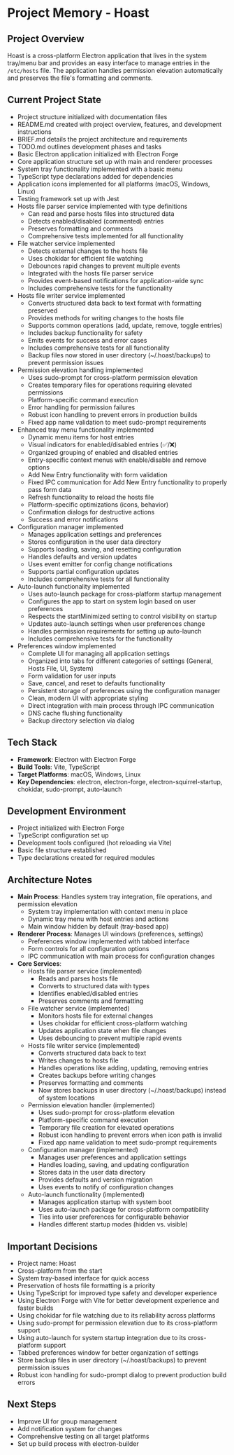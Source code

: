 # Project Memory - Hoast

## Project Overview
Hoast is a cross-platform Electron application that lives in the system tray/menu bar and provides an easy interface to manage entries in the `/etc/hosts` file. The application handles permission elevation automatically and preserves the file's formatting and comments.

## Current Project State
- Project structure initialized with documentation files
- README.md created with project overview, features, and development instructions
- BRIEF.md details the project architecture and requirements
- TODO.md outlines development phases and tasks
- Basic Electron application initialized with Electron Forge
- Core application structure set up with main and renderer processes
- System tray functionality implemented with a basic menu
- TypeScript type declarations added for dependencies
- Application icons implemented for all platforms (macOS, Windows, Linux)
- Testing framework set up with Jest
- Hosts file parser service implemented with type definitions
  - Can read and parse hosts files into structured data
  - Detects enabled/disabled (commented) entries
  - Preserves formatting and comments
  - Comprehensive tests implemented for all functionality
- File watcher service implemented
  - Detects external changes to the hosts file
  - Uses chokidar for efficient file watching
  - Debounces rapid changes to prevent multiple events
  - Integrated with the hosts file parser service
  - Provides event-based notifications for application-wide sync
  - Includes comprehensive tests for the functionality
- Hosts file writer service implemented
  - Converts structured data back to text format with formatting preserved
  - Provides methods for writing changes to the hosts file
  - Supports common operations (add, update, remove, toggle entries)
  - Includes backup functionality for safety
  - Emits events for success and error cases
  - Includes comprehensive tests for all functionality
  - Backup files now stored in user directory (~/.hoast/backups) to prevent permission issues
- Permission elevation handling implemented
  - Uses sudo-prompt for cross-platform permission elevation
  - Creates temporary files for operations requiring elevated permissions
  - Platform-specific command execution
  - Error handling for permission failures
  - Robust icon handling to prevent errors in production builds
  - Fixed app name validation to meet sudo-prompt requirements
- Enhanced tray menu functionality implemented
  - Dynamic menu items for host entries
  - Visual indicators for enabled/disabled entries (✅/❌)
  - Organized grouping of enabled and disabled entries
  - Entry-specific context menus with enable/disable and remove options
  - Add New Entry functionality with form validation
  - Fixed IPC communication for Add New Entry functionality to properly pass form data
  - Refresh functionality to reload the hosts file
  - Platform-specific optimizations (icons, behavior)
  - Confirmation dialogs for destructive actions
  - Success and error notifications
- Configuration manager implemented
  - Manages application settings and preferences
  - Stores configuration in the user data directory
  - Supports loading, saving, and resetting configuration
  - Handles defaults and version updates
  - Uses event emitter for config change notifications
  - Supports partial configuration updates
  - Includes comprehensive tests for all functionality
- Auto-launch functionality implemented
  - Uses auto-launch package for cross-platform startup management
  - Configures the app to start on system login based on user preferences
  - Respects the startMinimized setting to control visibility on startup
  - Updates auto-launch settings when user preferences change
  - Handles permission requirements for setting up auto-launch
  - Includes comprehensive tests for the functionality
- Preferences window implemented
  - Complete UI for managing all application settings
  - Organized into tabs for different categories of settings (General, Hosts File, UI, System)
  - Form validation for user inputs
  - Save, cancel, and reset to defaults functionality 
  - Persistent storage of preferences using the configuration manager
  - Clean, modern UI with appropriate styling
  - Direct integration with main process through IPC communication
  - DNS cache flushing functionality
  - Backup directory selection via dialog

## Tech Stack
- **Framework**: Electron with Electron Forge
- **Build Tools**: Vite, TypeScript
- **Target Platforms**: macOS, Windows, Linux
- **Key Dependencies**: electron, electron-forge, electron-squirrel-startup, chokidar, sudo-prompt, auto-launch

## Development Environment
- Project initialized with Electron Forge
- TypeScript configuration set up
- Development tools configured (hot reloading via Vite)
- Basic file structure established
- Type declarations created for required modules

## Architecture Notes
- **Main Process**: Handles system tray integration, file operations, and permission elevation
  - System tray implementation with context menu in place
  - Dynamic tray menu with host entries and actions
  - Main window hidden by default (tray-based app)
- **Renderer Process**: Manages UI windows (preferences, settings)
  - Preferences window implemented with tabbed interface
  - Form controls for all configuration options
  - IPC communication with main process for configuration changes
- **Core Services**:
  - Hosts file parser service (implemented)
    - Reads and parses hosts file
    - Converts to structured data with types
    - Identifies enabled/disabled entries
    - Preserves comments and formatting
  - File watcher service (implemented)
    - Monitors hosts file for external changes
    - Uses chokidar for efficient cross-platform watching
    - Updates application state when file changes
    - Uses debouncing to prevent multiple rapid events
  - Hosts file writer service (implemented)
    - Converts structured data back to text
    - Writes changes to hosts file
    - Handles operations like adding, updating, removing entries
    - Creates backups before writing changes
    - Preserves formatting and comments
    - Now stores backups in user directory (~/.hoast/backups) instead of system locations
  - Permission elevation handler (implemented)
    - Uses sudo-prompt for cross-platform elevation
    - Platform-specific command execution
    - Temporary file creation for elevated operations
    - Robust icon handling to prevent errors when icon path is invalid
    - Fixed app name validation to meet sudo-prompt requirements
  - Configuration manager (implemented)
    - Manages user preferences and application settings
    - Handles loading, saving, and updating configuration
    - Stores data in the user data directory
    - Provides defaults and version migration
    - Uses events to notify of configuration changes
  - Auto-launch functionality (implemented)
    - Manages application startup with system boot
    - Uses auto-launch package for cross-platform compatibility
    - Ties into user preferences for configurable behavior
    - Handles different startup modes (hidden vs. visible)

## Important Decisions
- Project name: Hoast
- Cross-platform from the start
- System tray-based interface for quick access
- Preservation of hosts file formatting is a priority
- Using TypeScript for improved type safety and developer experience
- Using Electron Forge with Vite for better development experience and faster builds
- Using chokidar for file watching due to its reliability across platforms
- Using sudo-prompt for permission elevation due to its cross-platform support
- Using auto-launch for system startup integration due to its cross-platform support
- Tabbed preferences window for better organization of settings
- Store backup files in user directory (~/.hoast/backups) to prevent permission issues
- Robust icon handling for sudo-prompt dialog to prevent production build errors

## Next Steps
- Improve UI for group management
- Add notification system for changes
- Comprehensive testing on all target platforms
- Set up build process with electron-builder